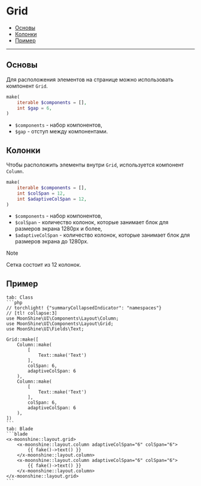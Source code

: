 # Grid

- [Основы](#basics)
- [Колонки](#columns)
- [Пример](#example)

---

<a name="basics"></a>
## Основы

Для расположения элементов на странице можно использовать компонент `Grid`.

```php
make(
    iterable $components = [],
    int $gap = 6,
)
```

- `$components` - набор компонентов,
- `$gap` - отступ между компонентами.

<a name="columns"></a>
## Колонки

Чтобы расположить элементы внутри `Grid`, используется компонент `Column`.

```php
make(
    iterable $components = [],
    int $colSpan = 12,
    int $adaptiveColSpan = 12,
)
```

 - `$components` - набор компонентов,
 - `$colSpan` - количество колонок, которые занимает блок для размеров экрана 1280px и более,
 - `$adaptiveColSpan` - количество колонок, которые занимает блок для размеров экрана до 1280px.

> [!NOTE]
> Сетка состоит из 12 колонок.

<a name="example"></a>
## Пример

~~~tabs
tab: Class
```php
// torchlight! {"summaryCollapsedIndicator": "namespaces"}
// [tl! collapse:3]
use MoonShine\UI\Components\Layout\Column;
use MoonShine\UI\Components\Layout\Grid;
use MoonShine\UI\Fields\Text;

Grid::make([
    Column::make(
        [
            Text::make('Text')
        ],
        colSpan: 6,
        adaptiveColSpan: 6
    ),
    Column::make(
        [
            Text::make('Text')
        ],
        colSpan: 6,
        adaptiveColSpan: 6
    ),
])
```
tab: Blade
```blade
<x-moonshine::layout.grid>
    <x-moonshine::layout.column adaptiveColSpan="6" colSpan="6">
        {{ fake()->text() }}
    </x-moonshine::layout.column>
    <x-moonshine::layout.column adaptiveColSpan="6" colSpan="6">
        {{ fake()->text() }}
    </x-moonshine::layout.column>
</x-moonshine::layout.grid>
```
~~~

